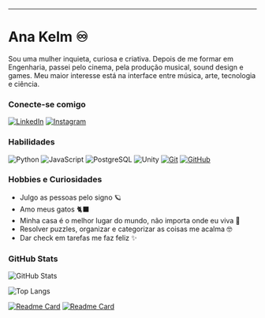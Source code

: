 
---

# Ana Kelm ♾️ 
Sou uma mulher inquieta, curiosa e criativa. Depois de me formar em Engenharia, passei pelo cinema, pela produção musical, sound design e games. Meu maior interesse está na interface entre música, arte, tecnologia e ciência.
### Conecte-se comigo

[![LinkedIn](https://img.shields.io/badge/-LinkedIn-E60177?style=for-the-badge&logo=linkedin&logoColor=17CEE6)](https://www.linkedin.com/in/anapaulaksoares/)
[![Instagram](https://img.shields.io/badge/-Instagram-E60177?style=for-the-badge&logo=instagram&logoColor=17CEE6)](https://www.instagram.com/_ana.kelm/)

### Habilidades
![Python](https://img.shields.io/badge/Python-E60177?style=for-the-badge&logo=python&logoColor=17CEE6)
![JavaScript](https://img.shields.io/badge/JavaScript-E60177?style=for-the-badge&logo=javascript&logoColor=17CEE6)
![PostgreSQL](https://img.shields.io/badge/PostgreSQL-E60177?style=for-the-badge&logo=PostgreSQL&logoColor=17CEE6)
![Unity](https://img.shields.io/badge/Unity-E60177?style=for-the-badge&logo=Unity&logoColor=17CEE6)
[![Git](https://img.shields.io/badge/Git-E60177?style=for-the-badge&logo=git&logoColor=17CEE6)](https://git-scm.com/doc) 
[![GitHub](https://img.shields.io/badge/GitHub-E60177?style=for-the-badge&logo=github&logoColor=17CEE6)](https://docs.github.com/)

### Hobbies e Curiosidades
+ Julgo as pessoas pelo signo 🪐
+ Amo meus gatos 🐈‍⬛
+ Minha casa é o melhor lugar do mundo, não importa onde eu viva 🏡
+ Resolver puzzles, organizar e categorizar as coisas me acalma 🤓
+ Dar check em tarefas me faz feliz ✨ 


### GitHub Stats
![GitHub Stats](https://github-readme-stats.vercel.app/api?username=anapppp&theme=transparent&bg_color=000&border_color=30A3DC&show_icons=true&icon_color=30A3DC&title_color=EA469B&text_color=FFF)

![Top Langs](https://github-readme-stats-git-masterrstaa-rickstaa.vercel.app/api/top-langs/?username=anapppp&layout=compact&bg_color=000&border_color=30A3DC&title_color=EA469B&text_color=FFF)

[![Readme Card](https://github-readme-stats.vercel.app/api/pin/?username=anapppp&repo=IA-generativa-aplicada-a-uma-API-de-sistema-bancario&layout=compact&bg_color=000&border_color=30A3DC&title_color=EA469B&text_color=FFF)](https://github.com/anapppp/IA-generativa-aplicada-a-uma-API-de-sistema-bancario) 
[![Readme Card](https://github-readme-stats.vercel.app/api/pin/?username=anapppp&repo=API-para-um-Banco-Digital-Desafio-Modulo-2&layout=compact&bg_color=000&border_color=30A3DC&title_color=EA469B&text_color=FFF)](https://github.com/anapppp/API-para-um-Banco-Digital-Desafio-Modulo-2)


